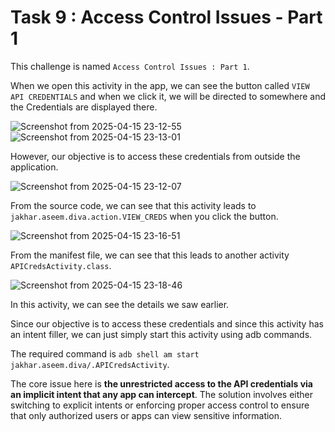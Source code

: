 # Task 9 : Access Control Issues - Part 1

This challenge is named `Access Control Issues : Part 1`.

When we open this activity in the app, we can see the button called `VIEW API CREDENTIALS` and when we click it, we will be directed to somewhere and the Credentials are displayed there.

![Screenshot from 2025-04-15 23-12-55](https://github.com/user-attachments/assets/580f20d4-2084-4a40-8da2-0fde62bfecb9)
![Screenshot from 2025-04-15 23-13-01](https://github.com/user-attachments/assets/7b7b5ae6-916f-4b63-a3fe-dec0bf006b0e)


However, our objective is to access these credentials from outside the application.

![Screenshot from 2025-04-15 23-12-07](https://github.com/user-attachments/assets/c0fa2375-c5eb-4d14-bf5d-5355974b8b49)

From the source code, we can see that this activity leads to `jakhar.aseem.diva.action.VIEW_CREDS` when you click the button.

![Screenshot from 2025-04-15 23-16-51](https://github.com/user-attachments/assets/383de74c-8cd4-462c-a7db-554cc70ed120)

From the manifest file, we can see that this leads to another activity `APICredsActivity.class`. 

![Screenshot from 2025-04-15 23-18-46](https://github.com/user-attachments/assets/8e69f37c-667d-49d8-8cf9-8c5238f1c5de)

In this activity, we can see the details we saw earlier.

Since our objective is to access these credentials and since this activity has an intent filler, we can just simply start this activity using adb commands.

The required command is `adb shell am start jakhar.aseem.diva/.APICredsActivity`.

The core issue here is **the unrestricted access to the API credentials via an implicit intent that any app can intercept**. The solution involves either switching to explicit intents or enforcing proper access control to ensure that only authorized users or apps can view sensitive information.

